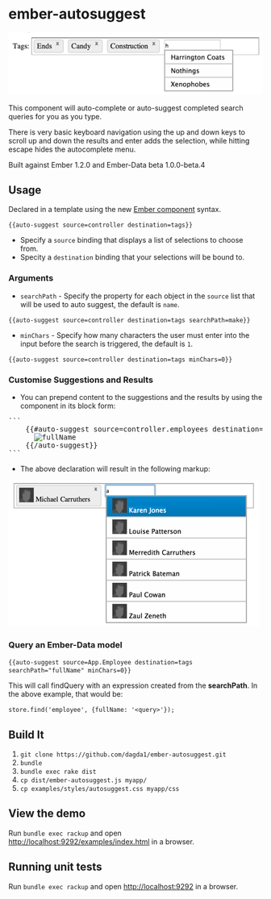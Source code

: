 ember-autosuggest
=================
![ember autosuggest](autosuggest.png)

This component will auto-complete or auto-suggest completed search queries for you as you type.

There is very basic keyboard navigation using the up and down keys to scroll up and down the results and enter adds the selection,
while hitting escape hides the autocomplete menu.

Built against Ember 1.2.0 and Ember-Data beta 1.0.0-beta.4

## Usage
Declared in a template using the new [Ember component](http://emberjs.com/api/classes/Ember.Component.html) syntax.
```
{{auto-suggest source=controller destination=tags}}
```
- Specify a `source` binding that displays a list of selections to choose from.
- Specity  a `destination` binding that your selections will be bound to.

### Arguments
- `searchPath` - Specify the property for each object in the `source` list that will be used to auto suggest, the default is `name`.

```
{{auto-suggest source=controller destination=tags searchPath=make}}
```

- `minChars` - Specify how many characters the user must enter into the input before the search is triggered, the default is `1`.
```
{{auto-suggest source=controller destination=tags minChars=0}}
```

### Customise Suggestions and Results
- You can prepend content to the suggestions and the results by using the component in its block form:
<pre>
```
    {{#auto-suggest source=controller.employees destination=tags searchPath="fullName" minChars=0}}
      <img src="img/small_avatar.png" {{bindAttr alt="fullName"}}/>
    {{/auto-suggest}}
```
</pre>
- The above declaration will result in the following markup:

![ember autosuggest](custom.png)

### Query an Ember-Data model
```
{{auto-suggest source=App.Employee destination=tags searchPath="fullName" minChars=0}}
```
This will call findQuery with an expression created from the **searchPath**.  In the above example, that would be:
```
store.find('employee', {fullName: '<query>'});
```
## Build It

1. `git clone https://github.com/dagda1/ember-autosuggest.git`
2. `bundle`
3. `bundle exec rake dist`
4. `cp dist/ember-autosuggest.js myapp/`
5. `cp examples/styles/autosuggest.css myapp/css`

## View the demo

Run ```bundle exec rackup``` and open [http://localhost:9292/examples/index.html](http://localhost:9292/examples/index.html) in a browser.

## Running unit tests

Run ```bundle exec rackup``` and open [http://localhost:9292](http://localhost:9292) in a browser.

